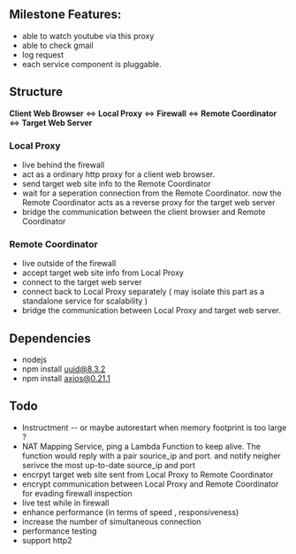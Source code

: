 ## Milestone Features:
* able to watch youtube via this proxy
* able to check gmail 
* log request 
* each service component is pluggable.

## Structure 
**Client Web Browser** <=> **Local Proxy** <=> **Firewall** <=> **Remote Coordinator** <=> **Target Web Server**

### Local Proxy 
* live behind the firewall
* act as a ordinary http proxy for a client web browser. 
* send target web site info to the Remote Coordinator
* wait for a seperation connection from the Remote Coordinator. now the Remote Coordinator acts as a reverse proxy for the target web server  
* bridge the communication between the client browser and Remote Coordinator

### Remote Coordinator
* live outside of the firewall
* accept target web site info from Local Proxy 
* connect to the target web server
* connect back to Local Proxy separately ( may isolate this part as a standalone service for scalability )
* bridge the communication between Local Proxy and target web server. 



## Dependencies
* nodejs
* npm install uuid@8.3.2
* npm install axios@0.21.1

## Todo
* Instructment -- or maybe autorestart when memory footprint is too large ? 
* NAT Mapping Service, ping a Lambda Function to keep alive. The function would reply with a pair sourice_ip and port. and notify neigher serivce the most up-to-date source_ip and port  
* encrpyt target web site sent from Local Proxy to Remote Coordinator
* encrypt communication between  Local Proxy and Remote Coordinator for evading firewall inspection
* live test while in firewall
* enhance performance (in terms of speed , responsiveness)
* increase the number of simultaneous connection
* performance testing
* support http2 

